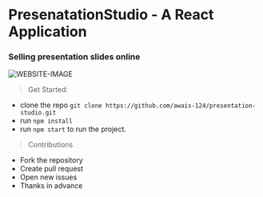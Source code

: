 # PresenatationStudio - A React Application

### Selling presentation slides online

![WEBSITE-IMAGE](https://github.com/awais-124/presentation-studio.git/public/readme-image.jpg)

> Get Started:
- clone the repo `git clone https://github.com/awais-124/presentation-studio.git`
- run `npm install`
- run `npm start` to run the project.

> Contributions
- Fork the repository
- Create pull request
- Open new issues
- Thanks in advance
